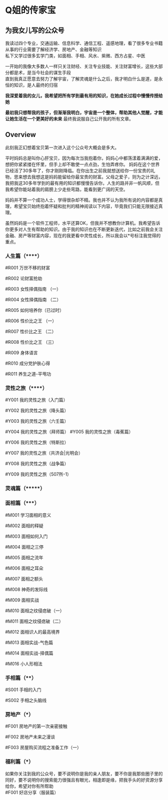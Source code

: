 # Q姐的传家宝

## 为我女儿写的公众号


我读过四个专业，交通运输、信息科学、通信工程、遥感地理，看了很多专业书籍  
从事的行业需要了解经济学、房地产、金融等知识  
私下又学过很多玄学门类，如面相、手相、风水、紫微、西方占星、中医  
 
一开始的我像大多数人一样只关注财经、关注专业技能、关注财富增长，这些大部分都是术，是当今社会的谋生手段    
直到我真正愿意去努力了解宇宙，了解灵魂是什么之后，我才明白什么是道，是永恒的知识，是人最终的归宿   
 

**我深爱着我的女儿，我希望把所有学到最有用的知识，在她成长过程中慢慢传授给她**

**最初我只想帮我的孩子，但渐渐我明白，宇宙是一个整体，帮助其他人觉醒，才能让她生活在一个更美好的未来** 最终我说服自己公开我的所有文章。

## Overview
此刻我正幻想着宝贝第一次进入这个公众号大概会是多大。 


平时妈妈总是叫你心肝宝贝，因为每次当我抱着你，妈妈心中都荡漾着满满的爱，想把你紧紧搂在怀里，但手上却不敢使一点点劲，生怕弄疼你。
妈妈在这个世界已经活了30多年了，你才刚刚降临。在你出生之前我就想送给你一份宝贵的礼物，思来想去我想这是妈妈能留给你最宝贵的财富。父母之爱子，则为之计深远，我把我这30多年学到的最有用的知识都慢慢告诉你，人生的路并非一帆风顺，但我希望你能站着我的肩膀上少走些弯路，能看到更广阔的天空。


妈妈并不算一个成功人士，学得很杂却不精。我也并不认为我所有说的内容都是真理，希望宝贝始终抱着怀疑和批判的精神阅读以下内容，毕竟我们只能无限接近真理。



虽然妈妈是一个软件工程师，水平还算OK，但我并不想教你计算机。我希望告诉你更多对人生有帮助的知识。由于我的知识也在不断更新迭代，比如之前我会关注金融、房产等财富内容，现在的我更看中灵性成长，所以我会以*号标注我觉得的重点。


### 人生篇（****）
#R001 万世不移的财富

#R002 论财富抢劫

#R003 女性择偶指南 （一）

#R004 女性择偶指南 （二）

#R005 如何培养你（已过时）

#R006 性价比之王 （一）

#R007 性价比之王  （二）

#R008 性价比之王  （三）

#R009 身体语言

#R010 成分党护肤心得

#R011 养生之道-平甩功



### 灵性之旅（****）  
#Y001 我的灵性之旅（入门篇）

#Y002 我的灵性之旅（降头篇）

#Y003 我的灵性之旅（六壬篇）

#Y004 我的灵性之旅（拜师篇）
#Y005 我的灵性之旅（毒蕉篇）

#Y006 我的灵性之旅（特斯拉）

#Y007 我的灵性之旅（共济会|光明会）

#Y008 我的灵性之旅（战争篇）

#Y009 我的灵性之旅（507所-1）



### 灵魂篇（*****）


### 面相篇（***）
#M001 学习面相的意义

#M002 面相的释疑

#M003 面相如何入门

#M004 面相之三停

#M005 面相之流年

#M006 面相之耳朵

#M007 面相之额头

#M008 神奇的发际线

#M009 面相实战

#M010 面相之纹侵痣破（一）

#M011 面相之纹侵痣破（二）

#M012 面相识人的最高境界

#M013 面相实战-气色篇

#M014 面相实战-择偶篇

#M016 小人形相法



### 手相篇（**）

#S001 手相的入门

#S002 手相之头脑线



### 房地产（*）
#F001 房地产的第一次亲密接触

#F002 房地产未来之漫谈

#F003 房屋购买流程之准备工作（一） 


### 福利篇（*）
如果你关注到我的公众号，要不说明你是我的亲人朋友，要不你是我那些圈子里的同好，要不说明你的搜索能力很强且有眼光，相逢即是缘，把我手头的好资源分享给你，希望对你有所帮助  
#F001 好店分享（服装篇）
